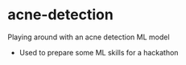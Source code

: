 # acne-detection
Playing around with an acne detection ML model
- Used to prepare some ML skills for a hackathon
